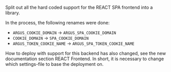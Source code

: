 Split out all the hard coded support for the REACT SPA frontend into a library.

In the process, the following renames were done:

- `ARGUS_COOKIE_DOMAIN` -> `ARGUS_SPA_COOKIE_DOMAIN`
- `COOKIE_DOMAIN` -> `SPA_COOKIE_DOMAIN`
- `ARGUS_TOKEN_COOKIE_NAME` -> `ARGUS_SPA_TOKEN_COOKIE_NAME`

How to deploy with support for this backend has also changed, see the new
documentation section REACT Frontend. In short, it is necessary to change which
settings-file to base the deployment on.
